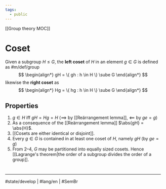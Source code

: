 ```yaml
---
tags:
  - public
---
```

[[Group theory MOC]]
# Coset

Given a subgroup $H \leq G$, the **left coset** of $H$ in an element $g \in G$ is defined as #m/def/group 
$$
\begin{align*}
gH = \{ gh : h \in H \} \sube G
\end{align*}
$$
likewise the **right coset** as
$$
\begin{align*}
Hg = \{ hg : h \in H \} \sube G
\end{align*}
$$

## Properties

1. $g \in H$ iff $gH = Hg = H$ ($\implies$ by [[Reärrangement lemma]], $\impliedby$ by $ge = g$)
2. As a consequence of the [[Reärrangement lemma]] $\abs{gH} = \abs{H}$.
3. [[Cosets are either identical or disjoint]].
4. Every $g \in G$ is contained in at least one coset of $H$, namely $gH$ (by $ge = g$)
5. From 2–4, $G$ may be partitioned into equally sized cosets. Hence [[Lagrange's theorem|the order of a subgroup divides the order of a group]].

#
---
#state/develop | #lang/en | #SemBr 
